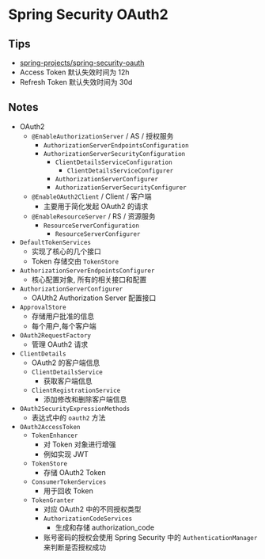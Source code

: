 # Spring Security OAuth2

## Tips
* [spring-projects/spring-security-oauth](https://github.com/spring-projects/spring-security-oauth)
* Access Token 默认失效时间为 12h
* Refresh Token 默认失效时间为 30d

## Notes
* OAuth2
  * `@EnableAuthorizationServer` / AS / 授权服务
    * `AuthorizationServerEndpointsConfiguration`
    * `AuthorizationServerSecurityConfiguration`
      * `ClientDetailsServiceConfiguration`
        * `ClientDetailsServiceConfigurer`
      * `AuthorizationServerConfigurer`
      * `AuthorizationServerSecurityConfigurer`
  * `@EnableOAuth2Client` / Client / 客户端
    * 主要用于简化发起 OAuth2 的请求
  * `@EnableResourceServer` / RS / 资源服务
    * `ResourceServerConfiguration`
      * `ResourceServerConfigurer`
* `DefaultTokenServices`
  * 实现了核心的几个接口
  * Token 存储交由 `TokenStore`
* `AuthorizationServerEndpointsConfigurer`
  * 核心配置对象, 所有的相关接口和配置
* `AuthorizationServerConfigurer`
  * OAUth2 Authorization Server 配置接口
* `ApprovalStore`
  * 存储用户批准的信息
  * 每个用户,每个客户端
* `OAuth2RequestFactory`
  * 管理 OAuth2 请求
* `ClientDetails`
  * OAuth2 的客户端信息
  * `ClientDetailsService`
    * 获取客户端信息
  * `ClientRegistrationService`
    * 添加修改和删除客户端信息
* `OAuth2SecurityExpressionMethods`
  * 表达式中的 `oauth2` 方法
* `OAuth2AccessToken`
  * `TokenEnhancer`
    * 对 Token 对象进行增强
    * 例如实现 JWT
  * `TokenStore`
    * 存储 OAuth2 Token
  * `ConsumerTokenServices`
    * 用于回收 Token
  * `TokenGranter`
    * 对应 OAuth2 中的不同授权类型
    * `AuthorizationCodeServices`
      * 生成和存储 authorization_code
    * 账号密码的授权会使用 Spring Security 中的 `AuthenticationManager` 来判断是否授权成功
